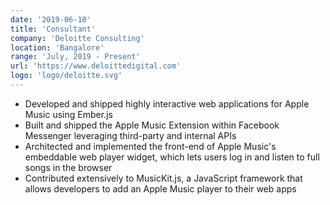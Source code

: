 ```yaml
---
date: '2019-06-10'
title: 'Consultant'
company: 'Deloitte Consulting'
location: 'Bangalore'
range: 'July, 2019 - Present'
url: 'https://www.deloittedigital.com'
logo: 'logo/deloitte.svg'
---
```


- Developed and shipped highly interactive web applications for Apple Music using Ember.js
- Built and shipped the Apple Music Extension within Facebook Messenger leveraging third-party and internal APIs
- Architected and implemented the front-end of Apple Music's embeddable web player widget, which lets users log in and listen to full songs in the browser
- Contributed extensively to MusicKit.js, a JavaScript framework that allows developers to add an Apple Music player to their web apps
